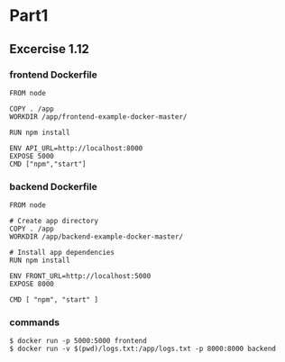 # Part1
## Excercise 1.12

### frontend Dockerfile
```
FROM node

COPY . /app
WORKDIR /app/frontend-example-docker-master/

RUN npm install

ENV API_URL=http://localhost:8000
EXPOSE 5000
CMD ["npm","start"]
```

### backend Dockerfile
```
FROM node

# Create app directory
COPY . /app
WORKDIR /app/backend-example-docker-master/

# Install app dependencies
RUN npm install

ENV FRONT_URL=http://localhost:5000
EXPOSE 8000

CMD [ "npm", "start" ]
```

### commands
```
$ docker run -p 5000:5000 frontend
$ docker run -v $(pwd)/logs.txt:/app/logs.txt -p 8000:8000 backend
```


